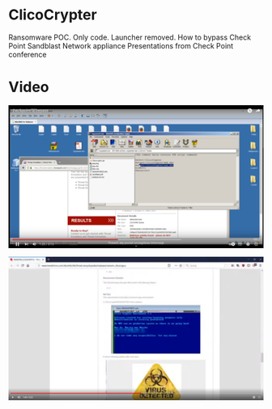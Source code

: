 # ClicoCrypter
Ransomware POC.
Only code. Launcher removed. 
How to bypass Check Point Sandblast Network appliance
Presentations from Check Point conference 

# Video

[![Watch the video](/jpg/preview1.png)](https://youtu.be/n7F407cXLRw) 


[![Watch the video](/jpg/preview.png)](https://youtu.be/LPAf5wItI28) 


